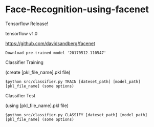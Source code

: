 # Face-Recognition-using-facenet

Tensorflow Release!

  tensorflow v1.0
  
  
https://github.com/davidsandberg/facenet

    Download pre-trained model '20170512-110547'

Classifier Training

(create [pkl_file_name].pkl file) 
  
    $python src/classifier.py TRAIN [dateset_path] [model_path] [pkl_file_name] (some options)



Classifier Test

(using [pkl_file_name].pkl file)

    $python src/classifier.py CLASSIFY [dateset_path] [model_path] [pkl_file_name] (some options)

      
  
 
